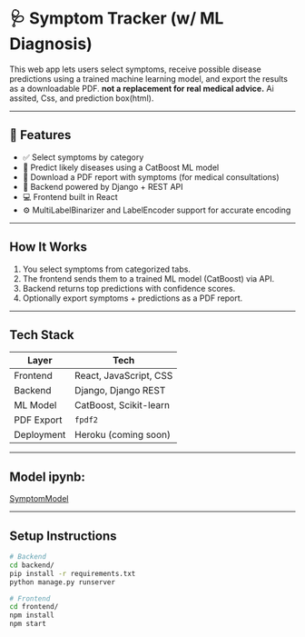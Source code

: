 # 🩺 Symptom Tracker (w/ ML Diagnosis)

This web app lets users select symptoms, receive possible disease predictions using a trained machine learning model, and export the results as a downloadable PDF. **not a replacement for real medical advice.**
Ai assited, Css, and prediction box(html).

---

## 🚀 Features

- ✅ Select symptoms by category
- 🧠 Predict likely diseases using a CatBoost ML model
- 📄 Download a PDF report with symptoms (for medical consultations)
- 🔐 Backend powered by Django + REST API
- 💻 Frontend built in React
- ⚙️ MultiLabelBinarizer and LabelEncoder support for accurate encoding

---

## How It Works

1. You select symptoms from categorized tabs.
2. The frontend sends them to a trained ML model (CatBoost) via API.
3. Backend returns top predictions with confidence scores.
4. Optionally export symptoms + predictions as a PDF report.

---

##  Tech Stack

| Layer      | Tech                  |
|------------|------------------------|
| Frontend   | React, JavaScript, CSS |
| Backend    | Django, Django REST    |
| ML Model   | CatBoost, Scikit-learn |
| PDF Export | `fpdf2`                |
| Deployment | Heroku (coming soon)   |

---

## Model ipynb:

[SymptomModel](https://colab.research.google.com/drive/1GiuKZHifoPUQC5KNYKnRHb9nlPLONFa5?usp=sharing)

---

## Setup Instructions

```bash
# Backend
cd backend/
pip install -r requirements.txt
python manage.py runserver

# Frontend
cd frontend/
npm install
npm start
